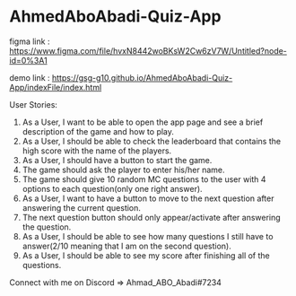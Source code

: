 
# AhmedAboAbadi-Quiz-App
figma link : https://www.figma.com/file/hvxN8442woBKsW2Cw6zV7W/Untitled?node-id=0%3A1

demo link : https://gsg-g10.github.io/AhmedAboAbadi-Quiz-App/indexFile/index.html


User Stories:

1. As a User, I want to be able to open the app page and see a brief description of the game and how to play.
2. As a User, I should be able to check the leaderboard that contains the high score with the name of the players.
3. As a User, I should have a button to start the game.
4. The game should ask the player to enter his/her name.
5. The game should give 10 random MC questions to the user with 4 options to each question(only one right answer).
6. As a User, I want to have a button to move to the next question after answering the current question.
7. The next question button should only appear/activate after answering the question.
8. As a User, I should be able to see how many questions I still have to answer(2/10 meaning that I am on the second question).
9. As a User, I should be able to see my score after finishing all of the questions.

Connect with me on Discord => Ahmad_ABO_Abadi#7234
